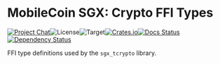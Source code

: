 # MobileCoin SGX: Crypto FFI Types

[![Project Chat][chat-image]][chat-link]<!--
-->![License][license-image]<!--
-->![Target][target-image]<!--
-->[![Crates.io][crate-image]][crate-link]<!--
-->[![Docs Status][docs-image]][docs-link]<!--
-->[![Dependency Status][deps-image]][deps-link]

FFI type definitions used by the `sgx_tcrypto` library.

[chat-image]: https://img.shields.io/discord/844353360348971068?style=flat-square
[chat-link]: https://mobilecoin.chat
[license-image]: https://img.shields.io/crates/l/mc-sgx-tcrypto-sys-types?style=flat-square
[target-image]: https://img.shields.io/badge/target-any-brightgreen?style=flat-square
[crate-image]: https://img.shields.io/crates/v/mc-sgx-tcrypto-sys-types.svg?style=flat-square
[crate-link]: https://crates.io/crates/mc-sgx-tcrypto-sys-types
[docs-image]: https://img.shields.io/docsrs/mc-sgx-tcrypto-sys-types?style=flat-square
[docs-link]: https://docs.rs/crate/mc-sgx-tcrypto-sys-types
[deps-image]: https://deps.rs/crate/mc-sgx-tcrypto-sys-types/0.7.3/status.svg?style=flat-square
[deps-link]: https://deps.rs/crate/mc-sgx-tcrypto-sys-types/0.7.3

